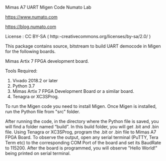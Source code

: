Mimas A7 UART Migen Code
Numato Lab

https://www.numato.com

https://blog.numato.com

License : CC BY-SA ( http:-creativecommons.org/licenses/by-sa/2.0/ )

This package contains source, bitstream to build UART democode in Migen for the following boards.

Mimas Artix 7 FPGA development board.

Tools Required:

1. Vivado 2018.2 or later
2. Python 3.7
3. Mimas Artix 7 FPGA Development Board or a similar board.
4. Tenagra or XC3SProg.


To run the Migen code you need to install Migen. Once Migen is installed, run the Python file from "src" folder.

After running the code, in the directory where the Python file is saved, you will find a folder named “build”. 
In this build folder, you will get .bit and .bin file. Using Tenagra or XC3SProg, program the .bit or .bin file to Mimas A7 FPGA Board. 
To observe the output, open any serial terminal (PuTTY, Tera Term etc) to the corresponding COM Port of the board and set its BaudRate to 115200. 
After the board is programmed, you will observe "Hello World!" being printed on serial terminal.

